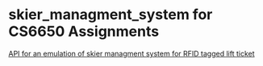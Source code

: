# skier_managment_system for CS6650 Assignments


[API for an emulation of skier managment system for RFID tagged lift ticket](https://app.swaggerhub.com/apis/cloud-perf/SkiDataAPI/1.16#)
